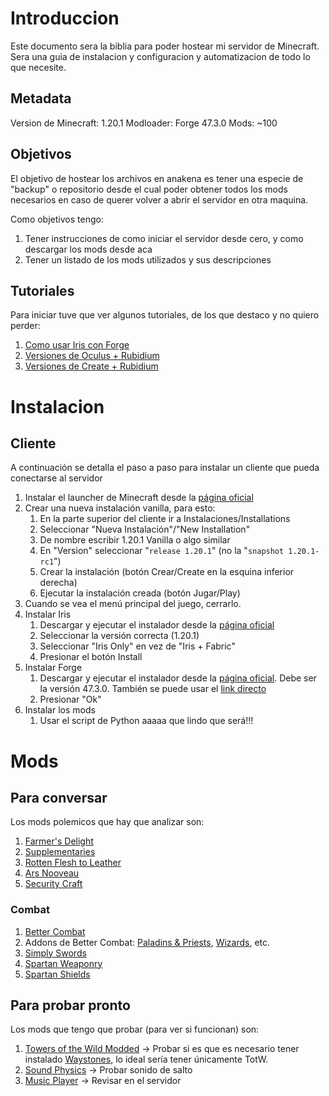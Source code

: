 # Introduccion

Este documento sera la biblia para poder hostear mi servidor de Minecraft. Sera una guia de instalacion y configuracion y automatizacion de todo lo que necesite.

## Metadata

Version de Minecraft: 1.20.1
Modloader: Forge 47.3.0
Mods: ~100

## Objetivos

El objetivo de hostear los archivos en anakena es tener una especie de "backup" o repositorio desde el cual poder obtener todos los mods necesarios en caso de querer volver a abrir el servidor en otra maquina.

Como objetivos tengo:

1. Tener instrucciones de como iniciar el servidor desde cero, y como descargar los mods desde aca
2. Tener un listado de los mods utilizados y sus descripciones

## Tutoriales

Para iniciar tuve que ver algunos tutoriales, de los que destaco y no quiero perder:

1. [Como usar Iris con Forge](https://www.youtube.com/watch?v=NPNzp4N05xg)
2. [Versiones de Oculus + Rubidium](https://www.youtube.com/watch?v=dOckgD2W8_0)
3. [Versiones de Create + Rubidium](https://www.reddit.com/r/CreateMod/comments/16r1cow/can_not_start_game_with_create_and_rubidium/)

# Instalacion

## Cliente

A continuación se detalla el paso a paso para instalar un cliente que pueda conectarse al servidor

1. Instalar el launcher de Minecraft desde la [página oficial](https://www.minecraft.net/es-es/download)
2. Crear una nueva instalación vanilla, para esto:
   1. En la parte superior del cliente ir a Instalaciones/Installations
   2. Seleccionar "Nueva Instalación"/"New Installation"
   3. De nombre escribir 1.20.1 Vanilla o algo similar
   4. En "Version" seleccionar "`release 1.20.1`" (no la "`snapshot 1.20.1-rc1`")
   5. Crear la instalación (botón Crear/Create en la esquina inferior derecha)
   6. Ejecutar la instalación creada (botón Jugar/Play)
3. Cuando se vea el menú principal del juego, cerrarlo.
4. Instalar Iris
   1. Descargar y ejecutar el instalador desde la [página oficial](https://www.irisshaders.dev/download)
   2. Seleccionar la versión correcta (1.20.1)
   3. Seleccionar "Iris Only" en vez de "Iris + Fabric"
   4. Presionar el botón Install
5. Instalar Forge
   1. Descargar y ejecutar el instalador desde la [página oficial](https://files.minecraftforge.net/net/minecraftforge/forge/). Debe ser la versión 47.3.0. También se puede usar el [link directo](https://maven.minecraftforge.net/net/minecraftforge/forge/1.20.1-47.3.0/forge-1.20.1-47.3.0-installer.jar)
   2. Presionar "Ok"
6. Instalar los mods
   1. Usar el script de Python aaaaa que lindo que será!!!

# Mods

## Para conversar

Los mods polemicos que hay que analizar son:

1. [Farmer's Delight](https://www.curseforge.com/minecraft/mc-mods/farmers-delight)
2. [Supplementaries](https://www.curseforge.com/minecraft/mc-mods/supplementaries)
3. [Rotten Flesh to Leather](https://www.curseforge.com/minecraft/mc-mods/rotten-flesh-to-leather-1-20-1)
4. [Ars Nooveau](https://www.curseforge.com/minecraft/mc-mods/ars-nouveau)
5. [Security Craft](https://www.curseforge.com/minecraft/mc-mods/security-craft)

### Combat

1. [Better Combat](https://www.curseforge.com/minecraft/mc-mods/better-combat-by-daedelus)
2. Addons de Better Combat: [Paladins & Priests](https://www.curseforge.com/minecraft/mc-mods/paladins-and-priests), [Wizards](https://www.curseforge.com/minecraft/mc-mods/wizards), etc.
3. [Simply Swords](https://www.curseforge.com/minecraft/mc-mods/simply-swords)
4. [Spartan Weaponry](https://www.curseforge.com/minecraft/mc-mods/spartan-weaponry)
5. [Spartan Shields](https://www.curseforge.com/minecraft/mc-mods/spartan-shields)

## Para probar pronto

Los mods que tengo que probar (para ver si funcionan) son:

1. [Towers of the Wild Modded](https://www.curseforge.com/minecraft/mc-mods/towers-of-the-wild-modded) -> Probar si es que es necesario tener instalado [Waystones](https://www.curseforge.com/minecraft/mc-mods/waystones), lo ideal sería tener únicamente TotW.
2. [Sound Physics](https://www.curseforge.com/minecraft/mc-mods/sound-physics-remastered) -> Probar sonido de salto
3. [Music Player](https://www.curseforge.com/minecraft/mc-mods/music-player) -> Revisar en el servidor

